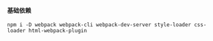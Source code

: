 #### 基础依赖

```
npm i -D webpack webpack-cli webpack-dev-server style-loader css-loader html-webpack-plugin
```